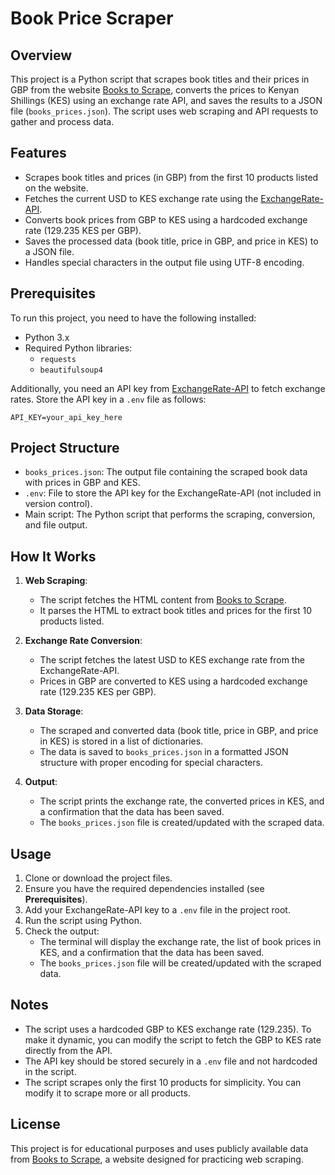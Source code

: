 # Book Price Scraper

## Overview
This project is a Python script that scrapes book titles and their prices in GBP from the website [Books to Scrape](https://books.toscrape.com/), converts the prices to Kenyan Shillings (KES) using an exchange rate API, and saves the results to a JSON file (`books_prices.json`). The script uses web scraping and API requests to gather and process data.

## Features
- Scrapes book titles and prices (in GBP) from the first 10 products listed on the website.
- Fetches the current USD to KES exchange rate using the [ExchangeRate-API](https://www.exchangerate-api.com/).
- Converts book prices from GBP to KES using a hardcoded exchange rate (129.235 KES per GBP).
- Saves the processed data (book title, price in GBP, and price in KES) to a JSON file.
- Handles special characters in the output file using UTF-8 encoding.

## Prerequisites
To run this project, you need to have the following installed:
- Python 3.x
- Required Python libraries:
  - `requests`
  - `beautifulsoup4`

Additionally, you need an API key from [ExchangeRate-API](https://www.exchangerate-api.com/) to fetch exchange rates. Store the API key in a `.env` file as follows:
```
API_KEY=your_api_key_here
```

## Project Structure
- `books_prices.json`: The output file containing the scraped book data with prices in GBP and KES.
- `.env`: File to store the API key for the ExchangeRate-API (not included in version control).
- Main script: The Python script that performs the scraping, conversion, and file output.

## How It Works
1. **Web Scraping**:
   - The script fetches the HTML content from [Books to Scrape](https://books.toscrape.com/).
   - It parses the HTML to extract book titles and prices for the first 10 products listed.

2. **Exchange Rate Conversion**:
   - The script fetches the latest USD to KES exchange rate from the ExchangeRate-API.
   - Prices in GBP are converted to KES using a hardcoded exchange rate (129.235 KES per GBP).

3. **Data Storage**:
   - The scraped and converted data (book title, price in GBP, and price in KES) is stored in a list of dictionaries.
   - The data is saved to `books_prices.json` in a formatted JSON structure with proper encoding for special characters.

4. **Output**:
   - The script prints the exchange rate, the converted prices in KES, and a confirmation that the data has been saved.
   - The `books_prices.json` file is created/updated with the scraped data.

## Usage
1. Clone or download the project files.
2. Ensure you have the required dependencies installed (see **Prerequisites**).
3. Add your ExchangeRate-API key to a `.env` file in the project root.
4. Run the script using Python.
5. Check the output:
   - The terminal will display the exchange rate, the list of book prices in KES, and a confirmation that the data has been saved.
   - The `books_prices.json` file will be created/updated with the scraped data.

## Notes
- The script uses a hardcoded GBP to KES exchange rate (129.235). To make it dynamic, you can modify the script to fetch the GBP to KES rate directly from the API.
- The API key should be stored securely in a `.env` file and not hardcoded in the script.
- The script scrapes only the first 10 products for simplicity. You can modify it to scrape more or all products.
## License
This project is for educational purposes and uses publicly available data from [Books to Scrape](https://books.toscrape.com/), a website designed for practicing web scraping.
